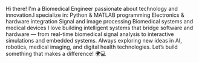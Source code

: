 Hi there! I'm a Biomedical Engineer passionate about technology and innovation.I specialize in:
Python & MATLAB programming
Electronics & hardware integration
Signal and image processing
Biomedical systems and medical devices
I love building intelligent systems that bridge software and hardware — from real-time biomedical signal analysis to interactive simulations and embedded systems.
Always exploring new ideas in AI, robotics, medical imaging, and digital health technologies.
Let’s build something that makes a difference! 🌍💻
<!---
felipemoraless312/felipemoraless312 is a special repository because its `README.md` (this file) appears on your GitHub profile.
You can click the Preview link to take a look at your changes.
--->
